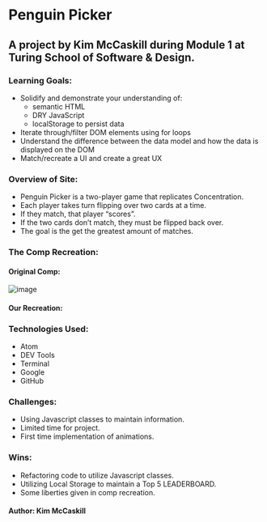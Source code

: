 # Penguin Picker

## A project by Kim McCaskill during Module 1 at Turing School of Software & Design.

### Learning Goals:
  * Solidify and demonstrate your understanding of:
    * semantic HTML
    * DRY JavaScript
    * localStorage to persist data
  * Iterate through/filter DOM elements using for loops
  * Understand the difference between the data model and how the data is displayed on the DOM
  * Match/recreate a UI and create a great UX

### Overview of Site:
  * Penguin Picker is a two-player game that replicates Concentration.
  * Each player takes turn flipping over two cards at a time.
  * If they match, that player “scores”.
  * If the two cards don’t match, they must be flipped back over.
  * The goal is the get the greatest amount of matches.

### The Comp Recreation:
 #### Original Comp:
 ![image](https://frontend.turing.io/projects/module-1/assets/which-beyonce/landing.png)
 #### Our Recreation:


### Technologies Used:
  * Atom
  * DEV Tools
  * Terminal
  * Google
  * GitHub

### Challenges:
  * Using Javascript classes to maintain information.
  * Limited time for project.
  * First time implementation of animations.


### Wins:
  * Refactoring code to utilize Javascript classes.
  * Utilizing Local Storage to maintain a Top 5 LEADERBOARD.
  * Some liberties given in comp recreation.


 #### Author: Kim McCaskill
